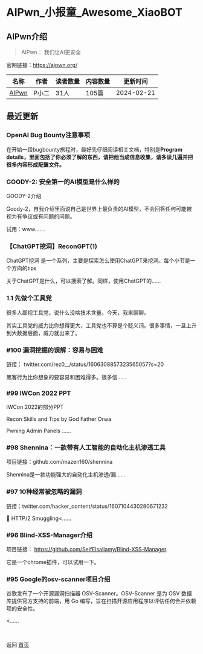 # AIPwn_小报童_Awesome_XiaoBOT

## AIPwn介绍
> AIPwn： 我们让AI更安全    
    
官网链接：https://aipwn.org/  
  


|名称|作者|读者数量|内容数量|更新时间|
|---|---|---|---|---|
|[AIPwn](https://xiaobot.net/p/bugbountytips?refer=9c3f1c95-a052-465a-9902-f6d75080262a)|P小二|31人|105篇|2024-02-21|

## 最近更新
### OpenAI Bug Bounty注意事项

在开始一段bugbounty旅程时，最好先仔细阅读相关文档，特别是**Program
details，里面包括了你必须了解的东西，请把他当成信息收集，请多读几遍并把很多内容形成配置文件。**

### GOODY-2: 安全第一的AI模型是什么样的

GOODY-2介绍

Goody-2，自我介绍里面说自己是世界上最负责的AI模型，不会回答任何可能被视为有争议或有问题的问题。

试用：www.......

### 【ChatGPT挖洞】ReconGPT(1)

ChatGPT挖洞 是一个系列，主要是探索怎么使用ChatGPT来挖洞。每个小节是一个方向的tips

关于ChatGPT是什么，可以搜索了解。同样，使用ChatGPT的......

### 1.1 先做个工具党

很多人鄙视工具党，说什么没啥技术含量。今天，我来聊聊。

其实工具党的威力比你想得更大，工具党也不算是个贬义词。很多事情，一旦上升到大数据层面，威力就出来了。

### #100 漏洞挖掘的误解：容易与困难

链接： twitter.com/rez0__/status/1606308857323565057?s=20

黑客行为比你想象的要容易和困难得多。很多信......

### #99 IWCon 2022 PPT

IWCon 2022的部分PPT

Recon Skills and Tips by God Father Orwa

Pwning Admin Panels ......

### #98 Shennina：一款带有人工智能的自动化主机渗透工具

项目链接：github.com/mazen160/shennina

Shennina是一款功能强大的自动化主机渗透/漏......

### #97 10种经常被忽略的漏洞

链接：twitter.com/hacker_content/status/1607104430280671232

🐞 HTTP/2 Smuggling<......

### #96 Blind-XSS-Manager介绍

项目链接： https://github.com/SeifElsallamy/Blind-XSS-Manager

它是一个chrome插件，可以试用一下。

### #95 Google的osv-scanner项目介绍

谷歌发布了一个开源漏洞扫描器 OSV-Scanner。OSV-Scanner 是为 OSV 数据库提供官方支持的前端，用 Go
编写，旨在扫描开源应用程序以评估任何合并依赖项的安全性。

<......


<a href="https://github.com/Reno9527/awesome-xiaobot" style="color: white; text-decoration: none;">awesome-xiaobot</a>

返回 [首页](../README.md)
